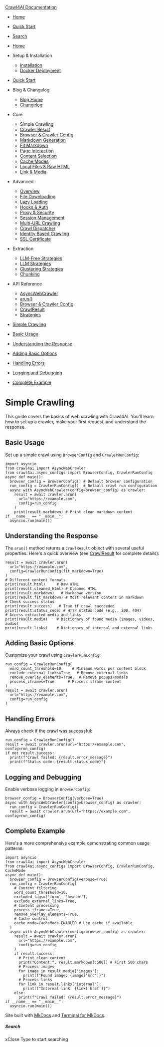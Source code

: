 [Crawl4AI Documentation](https://docs.crawl4ai.com/core/simple-crawling/<https:/docs.crawl4ai.com/>)
  * [ Home ](https://docs.crawl4ai.com/core/simple-crawling/<../..>)
  * [ Quick Start ](https://docs.crawl4ai.com/core/simple-crawling/<../quickstart/>)
  * [ Search ](https://docs.crawl4ai.com/core/simple-crawling/<#>)


  * [Home](https://docs.crawl4ai.com/core/simple-crawling/<../..>)
  * Setup & Installation
    * [Installation](https://docs.crawl4ai.com/core/simple-crawling/<../installation/>)
    * [Docker Deployment](https://docs.crawl4ai.com/core/simple-crawling/<../docker-deploymeny/>)
  * [Quick Start](https://docs.crawl4ai.com/core/simple-crawling/<../quickstart/>)
  * Blog & Changelog
    * [Blog Home](https://docs.crawl4ai.com/core/simple-crawling/blog/>)
    * [Changelog](https://docs.crawl4ai.com/core/simple-crawling/<https:/github.com/unclecode/crawl4ai/blob/main/CHANGELOG.md>)
  * Core
    * Simple Crawling
    * [Crawler Result](https://docs.crawl4ai.com/core/simple-crawling/<../crawler-result/>)
    * [Browser & Crawler Config](https://docs.crawl4ai.com/core/simple-crawling/<../browser-crawler-config/>)
    * [Markdown Generation](https://docs.crawl4ai.com/core/simple-crawling/<../markdown-generation/>)
    * [Fit Markdown](https://docs.crawl4ai.com/core/simple-crawling/<../fit-markdown/>)
    * [Page Interaction](https://docs.crawl4ai.com/core/simple-crawling/<../page-interaction/>)
    * [Content Selection](https://docs.crawl4ai.com/core/simple-crawling/<../content-selection/>)
    * [Cache Modes](https://docs.crawl4ai.com/core/simple-crawling/<../cache-modes/>)
    * [Local Files & Raw HTML](https://docs.crawl4ai.com/core/simple-crawling/<../local-files/>)
    * [Link & Media](https://docs.crawl4ai.com/core/simple-crawling/<../link-media/>)
  * Advanced
    * [Overview](https://docs.crawl4ai.com/core/simple-crawling/advanced/advanced-features/>)
    * [File Downloading](https://docs.crawl4ai.com/core/simple-crawling/advanced/file-downloading/>)
    * [Lazy Loading](https://docs.crawl4ai.com/core/simple-crawling/advanced/lazy-loading/>)
    * [Hooks & Auth](https://docs.crawl4ai.com/core/simple-crawling/advanced/hooks-auth/>)
    * [Proxy & Security](https://docs.crawl4ai.com/core/simple-crawling/advanced/proxy-security/>)
    * [Session Management](https://docs.crawl4ai.com/core/simple-crawling/advanced/session-management/>)
    * [Multi-URL Crawling](https://docs.crawl4ai.com/core/simple-crawling/advanced/multi-url-crawling/>)
    * [Crawl Dispatcher](https://docs.crawl4ai.com/core/simple-crawling/advanced/crawl-dispatcher/>)
    * [Identity Based Crawling](https://docs.crawl4ai.com/core/simple-crawling/advanced/identity-based-crawling/>)
    * [SSL Certificate](https://docs.crawl4ai.com/core/simple-crawling/advanced/ssl-certificate/>)
  * Extraction
    * [LLM-Free Strategies](https://docs.crawl4ai.com/core/simple-crawling/extraction/no-llm-strategies/>)
    * [LLM Strategies](https://docs.crawl4ai.com/core/simple-crawling/extraction/llm-strategies/>)
    * [Clustering Strategies](https://docs.crawl4ai.com/core/simple-crawling/extraction/clustring-strategies/>)
    * [Chunking](https://docs.crawl4ai.com/core/simple-crawling/extraction/chunking/>)
  * API Reference
    * [AsyncWebCrawler](https://docs.crawl4ai.com/core/simple-crawling/api/async-webcrawler/>)
    * [arun()](https://docs.crawl4ai.com/core/simple-crawling/api/arun/>)
    * [Browser & Crawler Config](https://docs.crawl4ai.com/core/simple-crawling/api/parameters/>)
    * [CrawlResult](https://docs.crawl4ai.com/core/simple-crawling/api/crawl-result/>)
    * [Strategies](https://docs.crawl4ai.com/core/simple-crawling/api/strategies/>)


  * [Simple Crawling](https://docs.crawl4ai.com/core/simple-crawling/<#simple-crawling>)
  * [Basic Usage](https://docs.crawl4ai.com/core/simple-crawling/<#basic-usage>)
  * [Understanding the Response](https://docs.crawl4ai.com/core/simple-crawling/<#understanding-the-response>)
  * [Adding Basic Options](https://docs.crawl4ai.com/core/simple-crawling/<#adding-basic-options>)
  * [Handling Errors](https://docs.crawl4ai.com/core/simple-crawling/<#handling-errors>)
  * [Logging and Debugging](https://docs.crawl4ai.com/core/simple-crawling/<#logging-and-debugging>)
  * [Complete Example](https://docs.crawl4ai.com/core/simple-crawling/<#complete-example>)


# Simple Crawling
This guide covers the basics of web crawling with Crawl4AI. You'll learn how to set up a crawler, make your first request, and understand the response.
## Basic Usage
Set up a simple crawl using `BrowserConfig` and `CrawlerRunConfig`:
```
import asyncio
from crawl4ai import AsyncWebCrawler
from crawl4ai.async_configs import BrowserConfig, CrawlerRunConfig
async def main():
  browser_config = BrowserConfig() # Default browser configuration
  run_config = CrawlerRunConfig()  # Default crawl run configuration
  async with AsyncWebCrawler(config=browser_config) as crawler:
    result = await crawler.arun(
      url="https://example.com",
      config=run_config
    )
    print(result.markdown) # Print clean markdown content
if __name__ == "__main__":
  asyncio.run(main())

```

## Understanding the Response
The `arun()` method returns a `CrawlResult` object with several useful properties. Here's a quick overview (see [CrawlResult](https://docs.crawl4ai.com/core/simple-crawling/api/crawl-result/>) for complete details):
```
result = await crawler.arun(
  url="https://example.com",
  config=CrawlerRunConfig(fit_markdown=True)
)
# Different content formats
print(result.html)     # Raw HTML
print(result.cleaned_html) # Cleaned HTML
print(result.markdown)   # Markdown version
print(result.fit_markdown) # Most relevant content in markdown
# Check success status
print(result.success)   # True if crawl succeeded
print(result.status_code) # HTTP status code (e.g., 200, 404)
# Access extracted media and links
print(result.media)    # Dictionary of found media (images, videos, audio)
print(result.links)    # Dictionary of internal and external links

```

## Adding Basic Options
Customize your crawl using `CrawlerRunConfig`:
```
run_config = CrawlerRunConfig(
  word_count_threshold=10,    # Minimum words per content block
  exclude_external_links=True,  # Remove external links
  remove_overlay_elements=True,  # Remove popups/modals
  process_iframes=True      # Process iframe content
)
result = await crawler.arun(
  url="https://example.com",
  config=run_config
)

```

## Handling Errors
Always check if the crawl was successful:
```
run_config = CrawlerRunConfig()
result = await crawler.arun(url="https://example.com", config=run_config)
if not result.success:
  print(f"Crawl failed: {result.error_message}")
  print(f"Status code: {result.status_code}")

```

## Logging and Debugging
Enable verbose logging in `BrowserConfig`:
```
browser_config = BrowserConfig(verbose=True)
async with AsyncWebCrawler(config=browser_config) as crawler:
  run_config = CrawlerRunConfig()
  result = await crawler.arun(url="https://example.com", config=run_config)

```

## Complete Example
Here's a more comprehensive example demonstrating common usage patterns:
```
import asyncio
from crawl4ai import AsyncWebCrawler
from crawl4ai.async_configs import BrowserConfig, CrawlerRunConfig, CacheMode
async def main():
  browser_config = BrowserConfig(verbose=True)
  run_config = CrawlerRunConfig(
    # Content filtering
    word_count_threshold=10,
    excluded_tags=['form', 'header'],
    exclude_external_links=True,
    # Content processing
    process_iframes=True,
    remove_overlay_elements=True,
    # Cache control
    cache_mode=CacheMode.ENABLED # Use cache if available
  )
  async with AsyncWebCrawler(config=browser_config) as crawler:
    result = await crawler.arun(
      url="https://example.com",
      config=run_config
    )
    if result.success:
      # Print clean content
      print("Content:", result.markdown[:500]) # First 500 chars
      # Process images
      for image in result.media["images"]:
        print(f"Found image: {image['src']}")
      # Process links
      for link in result.links["internal"]:
        print(f"Internal link: {link['href']}")
    else:
      print(f"Crawl failed: {result.error_message}")
if __name__ == "__main__":
  asyncio.run(main())

```

Site built with [MkDocs](https://docs.crawl4ai.com/core/simple-crawling/<http:/www.mkdocs.org>) and [Terminal for MkDocs](https://docs.crawl4ai.com/core/simple-crawling/<https:/github.com/ntno/mkdocs-terminal>). 
##### Search
xClose
Type to start searching
